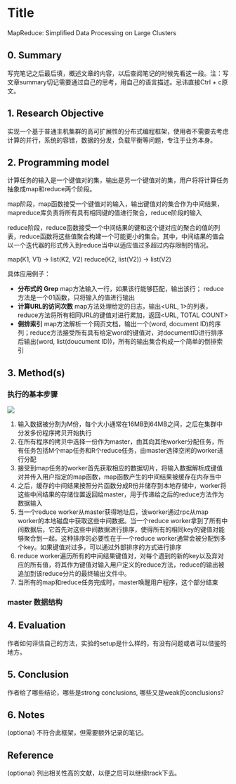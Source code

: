 <!--
 * @Author: sunchao wang
 * @Date: 2021-01-16 20:33:02
 * @LastEditTime: 2021-01-20 14:48:07
 * @LastEditors: Please set LastEditors
 * @Description: In User Settings Edit
 * @FilePath: /note_md/papers/2004-jeffrey-mapreduce.md
-->


# Title

MapReduce: Simpliﬁed Data Processing on Large Clusters


## 0. Summary

写完笔记之后最后填，概述文章的内容，以后查阅笔记的时候先看这一段。注：写文章summary切记需要通过自己的思考，用自己的语言描述。忌讳直接Ctrl + c原文。



## 1. Research Objective

实现一个基于普通主机集群的高可扩展性的分布式编程框架，使用者不需要去考虑计算的并行，系统的容错，数据的分发，负载平衡等问题，专注于业务本身。


## 2. Programming model
计算任务的输入是一个键值对的集，输出是另一个键值对的集，用户将将计算任务抽象成map和reduce两个阶段。

map阶段，map函数接受一个键值对的输入，输出键值对的集合作为中间结果，mapreduce库负责将所有具有相同键的值进行聚合，reduce阶段的输入

reduce阶段，reduce函数接受一个中间结果的键和这个键对应的聚合的值的列表，reduce函数将这些值聚合构建一个可能更小的集合。其中，中间结果的值会以一个迭代器的形式传入到reduce当中以适应值过多超过内存限制的情况。

map(K1, V1) -> list(K2, V2)
reduce(K2, list(V2)) -> list(V2)

具体应用例子：

- **分布式的 Grep** map方法输入一行，如果该行能够匹配，输出该行； reduce方法是一个01函数，只将输入的值进行输出
- **计算URL的访问次数** map方法处理给定的日志，输出\<URL, 1\>的列表，reduce方法将所有相同URL的键值对进行累加，返回\<URL, TOTAL COUNT\>
- **倒排索引** map方法解析一个网页文档，输出一个(word, document ID)的序列；reduce方法接受所有具有给定word的键值对，对documentID进行排序后输出(word, list(doucument ID))，所有的输出集合构成一个简单的倒排索引

## 3. Method(s)

### 执行的基本步骤

![](../pictures/papers/mapreduce/2020-09-20%2019-48-46%20的屏幕截图.png)

1. 输入数据被分割为M份，每个大小通常在16MB到64MB之间，之后在集群中分发多份程序拷贝开始执行
2. 在所有程序的拷贝中选择一份作为master，由其向其他worker分配任务，所有任务包括M个map任务和R个reduce任务，由master选择空闲的worker进行分配
3. 接受到map任务的worker首先获取相应的数据切片，将输入数据解析成键值对并传入用户指定的map函数，map函数产生的中间结果被缓存在内存当中
4. 之后，缓存的中间结果按照分片函数分成R份并储存到本地存储中，worker将这些中间结果的存储位置返回给master，用于传递给之后的reduce方法作为数据输入
5. 当一个reduce worker从master获得地址后，该worker通过rpc从map worker的本地磁盘中获取这些中间数据。当一个reduce worker拿到了所有中间数据后，它首先对这些中间数据进行排序，使得所有的相同key的键值对能够聚合到一起。这种排序的必要性在于一个reduce worker通常会被分配到多个key。如果键值对过多，可以通过外部排序的方式进行排序
6. reduce worker遍历所有的中间结果键值对，对每个遇到的新的key以及弃对应的所有值，将其作为键值对输入用户定义的reduce方法，reduce的输出被追加到该reduce分片的最终输出文件中。
7. 当所有的map和reduce任务完成时，master唤醒用户程序，这个部分结束

### master 数据结构


## 4. Evaluation

作者如何评估自己的方法，实验的setup是什么样的，有没有问题或者可以借鉴的地方。



## 5. Conclusion

作者给了哪些结论，哪些是strong conclusions, 哪些又是weak的conclusions?



## 6. Notes

(optional) 不符合此框架，但需要额外记录的笔记。



## Reference

(optional) 列出相关性高的文献，以便之后可以继续track下去。

